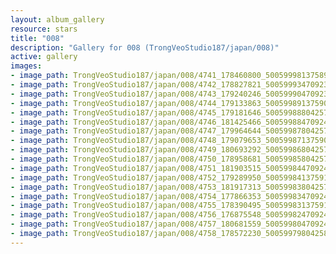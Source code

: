 ```yaml
---
layout: album_gallery
resource: stars
title: "008"
description: "Gallery for 008 (TrongVeoStudio187/japan/008)"
active: gallery
images:
- image_path: TrongVeoStudio187/japan/008/4741_178460800_500599981375897_2058546293561674566_n.jpg
- image_path: TrongVeoStudio187/japan/008/4742_178827821_500599934709235_7101307780195131018_n.jpg
- image_path: TrongVeoStudio187/japan/008/4743_179240246_500599904709238_5415767700304777246_n.jpg
- image_path: TrongVeoStudio187/japan/008/4744_179133863_500599891375906_7136938272292826983_n.jpg
- image_path: TrongVeoStudio187/japan/008/4745_179181646_500599888042573_5593024704544242885_n.jpg
- image_path: TrongVeoStudio187/japan/008/4746_181425466_500599884709240_8602674510344167622_n.jpg
- image_path: TrongVeoStudio187/japan/008/4747_179964644_500599878042574_5109865296223980318_n.jpg
- image_path: TrongVeoStudio187/japan/008/4748_179079653_500599871375908_8284383725158529082_n.jpg
- image_path: TrongVeoStudio187/japan/008/4749_180693292_500599868042575_8761043558497543535_n.jpg
- image_path: TrongVeoStudio187/japan/008/4750_178958681_500599858042576_939342359554963026_n.jpg
- image_path: TrongVeoStudio187/japan/008/4751_181903515_500599844709244_1334944754886417132_n.jpg
- image_path: TrongVeoStudio187/japan/008/4752_179289950_500599841375911_4642943009015781067_n.jpg
- image_path: TrongVeoStudio187/japan/008/4753_181917313_500599838042578_682746298787731319_n.jpg
- image_path: TrongVeoStudio187/japan/008/4754_177866353_500599834709245_6873304774718821451_n.jpg
- image_path: TrongVeoStudio187/japan/008/4755_178390495_500599831375912_103233843893609627_n.jpg
- image_path: TrongVeoStudio187/japan/008/4756_176875548_500599824709246_709238331451197259_n.jpg
- image_path: TrongVeoStudio187/japan/008/4757_180681559_500599804709248_8739165511113549751_n.jpg
- image_path: TrongVeoStudio187/japan/008/4758_178572230_500599798042582_4276002017278637356_n.jpg
---
```

